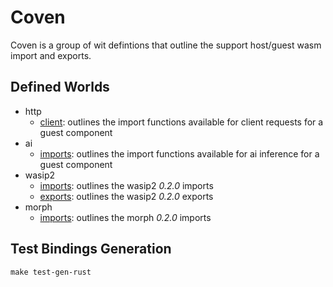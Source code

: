 # Coven

Coven is a group of wit defintions that outline the support host/guest wasm import and exports.

## Defined Worlds 

- http
    - [client](./http/client.md): outlines the import functions available for client requests for a guest component 
- ai
    - [imports](./ai/imports.md): outlines the import functions available for ai inference for a guest component 
- wasip2
    - [imports](./wasip2/imports.md): outlines the wasip2 *0.2.0* imports 
    - [exports](./wasip2/exports.md): outlines the wasip2 *0.2.0* exports 
- morph 
    - [imports](./morph/imports.md): outlines the morph *0.2.0* imports 

## Test Bindings Generation 

`make test-gen-rust` 

